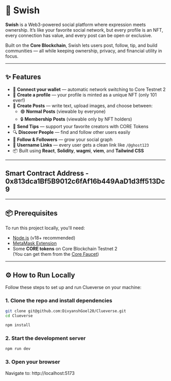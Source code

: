 # 🚀 Swish

**Swish** is a Web3-powered social platform where expression meets ownership. It’s like your favorite social network, but every profile is an NFT, every connection has value, and every post can be open or exclusive.

Built on the **Core Blockchain**, Swish lets users post, follow, tip, and build communities — all while keeping ownership, privacy, and financial utility in focus.

---

## ✨ Features

- 🔐 **Connect your wallet** — automatic network switching to Core Testnet 2
- 👤 **Create a profile** — your profile is minted as a unique NFT (only 101 ever!)
- 💬 **Create Posts** — write text, upload images, and choose between:
  - 🟢 **Normal Posts** (viewable by everyone)
  - 🔒 **Membership Posts** (viewable only by NFT holders)
- 💸 **Send Tips** — support your favorite creators with CORE Tokens
- 🔍 **Discover People** — find and follow other users easily
- 👥 **Follow & Followers** — grow your social graph
- 🧭 **Username Links** — every user gets a clean link like `/@ghost123`
- 📦 Built using **React**, **Solidity**, **wagmi**, **viem**, and **Tailwind CSS**

---

## Smart Contract Address - 0x813dca1Bf5B9012c6fAf16b449AaD1d3ff513Dc9

---

## 📦 Prerequisites

To run this project locally, you'll need:

- [Node.js](https://nodejs.org/) (v18+ recommended)
- [MetaMask Extension](https://metamask.io/)
- Some **CORE tokens** on Core Blockchain Testnet 2  
  (You can get them from the [Core Faucet](https://scan.test2.btcs.network/faucet))

---

## ⚙️ How to Run Locally

Follow these steps to set up and run Clueverse on your machine:

### 1. Clone the repo and install dependencies

```bash
git clone git@github.com:DivyanshGoel20/Clueverse.git
cd Clueverse

npm install
```

### 2. Start the development server

```bash
npm run dev
```

### 3. Open your browser

Navigate to: http://localhost:5173
